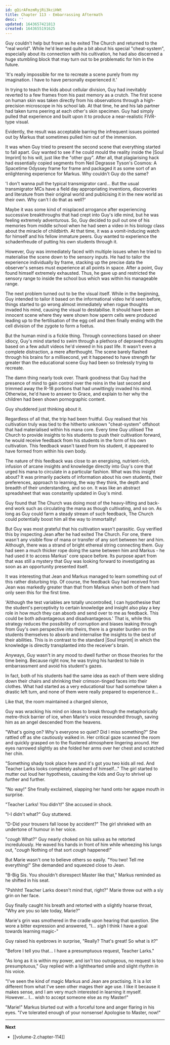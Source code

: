 ```yaml
---
id: gQirAFmzmRyjRi3kciHWt
title: Chapter 113 - Embarrassing Aftermath
desc: ''
updated: 1643657421813
created: 1643655191625
---
```


Guy couldn't help but frown as he exited The Church and returned to the "real world". While he'd learned quite a bit about his special "cheat-system", especially about its connection with his cultivation, he had also discerned a huge stumbling block that may turn out to be problematic for him in the future.

'It's really impossible for me to recreate a scene purely from my imagination. I have to have personally experienced it.'

In trying to teach the kids about cellular division, Guy had inevitably reverted to a few frames from his past memory as a crutch. The first scene on human skin was taken directly from his observations through a high-precision microscope in his school lab. At that time, he and his lab partner had taken turns peering at each other's skin specimen. Guy had simply pulled that experience and built upon it to produce a near-realistic FIVR-type visual.

Evidently, the result was acceptable barring the infrequent issues pointed out by Markus that sometimes pulled him out of the immersion.

It was when Guy tried to present the second scene that everything started to fall apart. Guy wanted to see if he could mould the reality inside the |Soul Imprint| to his will, just like the "other guy". After all, that plagiarising hack had essentially copied segments from Neil Degrasse Tyson's Cosmos: A Spacetime Odyssey frame for frame and packaged it as some sort of an enlightening experience for Markus. Why couldn't Guy do the same?

'I don't wanna pull the typical transmigrator card... But the usual transmigrator MCs have a field day appropriating inventions, discoveries and literature from their original world and publicising it in the new world as their own. Why can't I do that as well?'

Maybe it was some kind of misplaced arrogance after experiencing successive breakthroughs that had crept into Guy's idle mind, but he was feeling extremely adventurous. So, Guy decided to pull out one of his memories from middle school when he had seen a video in his biology class about the miracle of childbirth. At that time, it was a vomit-inducing watch for himself and his fellow immature peers. Guy wanted to experience the schadenfreude of putting his own students through it.

However, Guy was immediately faced with multiple issues when he tried to materialise the scene down to the sensory inputs. He had to tailor the experience individually by frame, stacking up the precise data the observer's senses must experience at all points in space. After a point, Guy found himself extremely exhausted. Thus, he gave up and restricted the sensory range to inside the school bus which was within his manageable range.

The next problem turned out to be the visual itself. While in the beginning, Guy intended to tailor it based on the informational video he'd seen before, things started to go wrong almost immediately when rogue thoughts invaded his mind, causing the visual to destabilise. It should have been an innocent scene where they were shown how sperm cells were produced leading up to the fertilisation of the egg cell and then finally ending with the cell division of the zygote to form a foetus.

But the human mind is a fickle thing. Through connections based on sheer idiocy, Guy's mind started to swim through a plethora of depraved thoughts based on a few adult videos he'd viewed in his past life. It wasn't even a complete distraction, a mere afterthought. The scene barely flashed through his brains for a millisecond, yet it happened to have strength far greater than the educational scene Guy had been so tirelessly trying to recreate.

The damn thing nearly took over. Thank goodness that Guy had the presence of mind to gain control over the reins in the last second and trimmed away the R-18 portions that had unwittingly invaded his mind. Otherwise, he'd have to answer to Grace, and explain to her why the children had been shown pornographic content.

Guy shuddered just thinking about it.

Regardless of all that, the trip had been fruitful. Guy realised that his cultivation truly was tied to the hitherto unknown "cheat-system" offshoot that had materialised within his mana core. Every time Guy utilised The Church to provide insights to his students to push their cultivation forward, he would receive feedback from his students in the form of his own cultivation. This feedback wasn't taxed from his student, it appeared to have formed from within his own body.

The nature of this feedback was close to an energising, nutrient-rich, infusion of arcane insights and knowledge directly into Guy's core that urged his mana to circulate in a particular fashion. What was this insight about? It was primarily packets of information about his own students, their preferences, approach to learning, the way they think, the depth and breadth of their understanding, and so on. It was like an abstract spreadsheet that was constantly updated in Guy's mind.

Guy found that The Church was doing most of the heavy-lifting and back-end work such as circulating the mana as though cultivating, and so on. As long as Guy could farm a steady stream of such feedback, The Church could potentially boost him all the way to immortality!

But Guy was most grateful that his cultivation wasn't parasitic. Guy verified this by inspecting Jean after he had exited The Church. For one, there wasn't any visible flow of mana or transfer of any sort between her and him. Although, there was a strand of bright ethereal string connecting them. Guy had seen a much thicker rope doing the same between him and Markus - he had used it to access Markus' core space before. Its purpose apart from that was still a mystery that Guy was looking forward to investigating as soon as an opportunity presented itself.

It was interesting that Jean and Markus managed to learn something out of this rather disturbing trip. Of course, the feedback Guy had received from Jean was markedly greater than that from Markus when both of them had only seen this for the first time.

'Although the test variables are totally uncontrolled, I can hypothesise that the student's perceptivity to certain knowledge and insight also play a key role in how much they can absorb and send over to me as feedback. This could be both advantageous and disadvantageous.' That is, while this strategy reduces the possibility of corruption and biases leaking through from Guy's own perspective into theirs, there is a greater burden on the students themselves to absorb and internalise the insights to the best of their abilities. This is in contrast to the standard |Soul Imprint| in which the knowledge is directly transplanted into the receiver's brain.

Anyways, Guy wasn't in any mood to dwell further on those theories for the time being. Because right now, he was trying his hardest to hide in embarrassment and avoid his student's gazes.

In fact, both of his students had the same idea as each of them were sliding down their chairs and shrinking their crimson-tinged faces into their clothes. What had started as a very educational tour had somehow taken a drastic left turn, and none of them were really prepared to experience it...

Like that, the room maintained a charged silence,

Guy was wracking his mind on ideas to break through the metaphorically metre-thick barrier of ice, when Marie's voice resounded through, saving him as an angel descended from the heavens.

"What's going on? Why's everyone so quiet? Did I miss something?" She rattled off as she cautiously walked in. Her critical gaze scanned the room and quickly grasped on to the flustered atmosphere lingering around. Her eyes narrowed slightly as she folded her arms over her chest and scratched her chin.

"Something shady took place here and it's got you two kids all red. And Teacher Larks looks completely ashamed of himself..." The girl started to mutter out loud her hypothesis, causing the kids and Guy to shrivel up further and further.

"No way!" She finally exclaimed, slapping her hand onto her agape mouth in surprise.

"Teacher Larks! You didn't!" She accused in shock.

"I-I didn't what?" Guy stuttered.

"D-Did your trousers fall loose by accident?" The girl shrieked with an undertone of humour in her voice.

"*cough* What?" Guy nearly choked on his saliva as he retorted incredulously. He waved his hands in front of him while wheezing his lungs out, "*cough* Nothing of that sort *cough* happened!"

But Marie wasn't one to believe others so easily. "You two! Tell me everything!" She demanded and squeezed close to Jean.

"B-Big Sis. You shouldn't disrespect Master like that," Markus reminded as he shifted in his seat.

"Pshhht! Teacher Larks doesn't mind that, right?" Marie threw out with a sly grin on her face.

Guy finally caught his breath and retorted with a slightly hoarse throat, "Why are you so late today, Marie?"

Marie's grin was smothered in the cradle upon hearing that question. She wore a bitter expression and answered, "I... *sigh* I think I have a goal towards learning magic-"

Guy raised his eyebrows in surprise, "Really? That's great! So what is it?"

"Before I tell you that... I have a presumptuous request, Teacher Larks."

"As long as it is within my power, and isn't too outrageous, no request is too presumptuous," Guy replied with a lighthearted smile and slight rhythm in his voice.

"I've seen the kind of magic Markus and Jean are practising. It is a lot different from what I've seen other mages their age use. I like it because it makes sense, and I am very much interested in learning it myself. However... I... wish to accept someone else as my Master!"

"Marie!" Markus blurted out with a forceful tone and anger flaring in his eyes. "I've tolerated enough of your nonsense! Apologise to Master, now!"

____

**Next**
* [[volume-2.chapter-114]]
